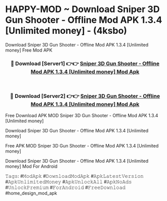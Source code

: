 # HAPPY-MOD ~ Download Sniper 3D Gun Shooter - Offline Mod APK 1.3.4 [Unlimited money] - (4ksbo)
Download Sniper 3D Gun Shooter - Offline Mod APK 1.3.4 [Unlimited money] Free Mod APK

<div align="center">
<h3>🔴 Download [Server1] 👉👉 <a href="https://apk-comot.site?title=Sniper_3D_Gun_Shooter_-_Offline_Mod_APK_1.3.4_[Unlimited_money]">Sniper 3D Gun Shooter - Offline Mod APK 1.3.4 [Unlimited money] Mod Apk</a></h3><br>

<h3>🔴 Download [Server2] 👉👉 <a href="https://apk-comot.site?title=Sniper_3D_Gun_Shooter_-_Offline_Mod_APK_1.3.4_[Unlimited_money]">Sniper 3D Gun Shooter - Offline Mod APK 1.3.4 [Unlimited money] Mod Apk</a></h3>
</div>


Free Download APK MOD Sniper 3D Gun Shooter - Offline Mod APK 1.3.4 [Unlimited money]

Download Sniper 3D Gun Shooter - Offline Mod APK 1.3.4 [Unlimited money] 

Free APK MOD Sniper 3D Gun Shooter - Offline Mod APK 1.3.4 [Unlimited money] 

Download Sniper 3D Gun Shooter - Offline Mod APK 1.3.4 [Unlimited money] Mod For Android

𝚃𝚊𝚐𝚜: #𝙼𝚘𝚍𝙰𝚙𝚔 #𝙳𝚘𝚠𝚗𝚕𝚘𝚊𝚍𝙼𝚘𝚍𝙰𝚙𝚔 #𝙰𝚙𝚔𝙻𝚊𝚝𝚎𝚜𝚝𝚅𝚎𝚛𝚜𝚒𝚘𝚗 #𝙰𝚙𝚔𝚄𝚗𝚕𝚒𝚖𝚒𝚝𝚎𝚍𝙼𝚘𝚗𝚎𝚢 #𝙰𝚙𝚔𝚄𝚗𝚕𝚘𝚌𝚔𝙰𝚕𝚕 #𝙰𝚙𝚔𝙽𝚘𝙰𝚍𝚜 #𝚄𝚗𝚕𝚘𝚌𝚔𝙿𝚛𝚎𝚖𝚒𝚞𝚖 #𝙵𝚘𝚛𝙰𝚗𝚍𝚛𝚘𝚒𝚍 #𝙵𝚛𝚎𝚎𝙳𝚘𝚠𝚗𝚕𝚘𝚊𝚍 #home_design_mod_apk